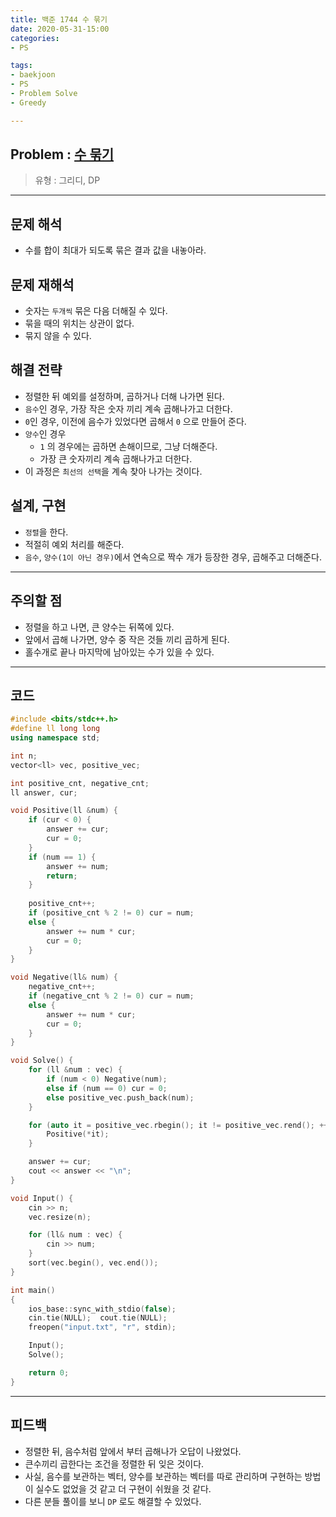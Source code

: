 ```yaml
---
title: 백준 1744 수 묶기
date: 2020-05-31-15:00
categories:
- PS

tags:
- baekjoon
- PS
- Problem Solve
- Greedy

---
```


## Problem : [수 묶기](https://www.acmicpc.net/problem/1744)
> 유형 : 그리디, DP

---

## 문제 해석
* 수를 합이 최대가 되도록 묶은 결과 값을 내놓아라.

## 문제 재해석
* 숫자는 `두개씩` 묶은 다음 더해질 수 있다.
* 묶을 때의 위치는 상관이 없다.
* 묶지 않을 수 있다.

## 해결 전략
* 정렬한 뒤 예외를 설정하며, 곱하거나 더해 나가면 된다.
* `음수`인 경우, 가장 작은 숫자 끼리 계속 곱해나가고 더한다.
* `0`인 경우, 이전에 음수가 있었다면 곱해서 `0` 으로 만들어 준다.
* `양수`인 경우 
	* `1` 의 경우에는 곱하면 손해이므로, 그냥 더해준다.
    * 가장 큰 숫자끼리 계속 곱해나가고 더한다. 
* 이 과정은 `최선의 선택`을 계속 찾아 나가는 것이다.

## 설계, 구현
* `정렬`을 한다.
* 적절히 예외 처리를 해준다.
* `음수`, `양수(1이 아닌 경우)`에서 연속으로 짝수 개가 등장한 경우, 곱해주고 더해준다.

---

## 주의할 점
* 정렬을 하고 나면, 큰 양수는 뒤쪽에 있다.
* 앞에서 곱해 나가면, 양수 중 작은 것들 끼리 곱하게 된다.
* 홀수개로 끝나 마지막에 남아있는 수가 있을 수 있다.

---

## 코드

```c++
#include <bits/stdc++.h>
#define ll long long
using namespace std;

int n;
vector<ll> vec, positive_vec;

int positive_cnt, negative_cnt;
ll answer, cur;

void Positive(ll &num) {
    if (cur < 0) {
        answer += cur;
        cur = 0;
    }
    if (num == 1) {
        answer += num;
        return;
    }
    
    positive_cnt++;
    if (positive_cnt % 2 != 0) cur = num;
    else {
        answer += num * cur;
        cur = 0;
    }
}

void Negative(ll& num) {
    negative_cnt++;
    if (negative_cnt % 2 != 0) cur = num;
    else {
        answer += num * cur;
        cur = 0;
    }
}

void Solve() {
    for (ll &num : vec) {
        if (num < 0) Negative(num);
        else if (num == 0) cur = 0;
        else positive_vec.push_back(num);
    }

    for (auto it = positive_vec.rbegin(); it != positive_vec.rend(); ++it) {
        Positive(*it);
    }

    answer += cur;
    cout << answer << "\n";
}

void Input() {
    cin >> n;
    vec.resize(n);

    for (ll& num : vec) {
        cin >> num;
    }
    sort(vec.begin(), vec.end());
}

int main()
{
    ios_base::sync_with_stdio(false);
    cin.tie(NULL);  cout.tie(NULL);
    freopen("input.txt", "r", stdin);

    Input();
    Solve();

    return 0;
}
```


---

## 피드백
* 정렬한 뒤, 음수처럼 앞에서 부터 곱해나가 오답이 나왔었다.
* 큰수끼리 곱한다는 조건을 정렬한 뒤 잊은 것이다. 
* 사실, 음수를 보관하는 벡터, 양수를 보관하는 벡터를 따로 관리하며 구현하는 방법이 실수도 없었을 것 같고 더 구현이 쉬웠을 것 같다.
* 다른 분들 풀이를 보니 `DP` 로도 해결할 수 있었다. 